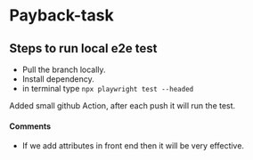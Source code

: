 # Payback-task

## Steps to run local e2e test
  
- Pull the branch locally.
- Install dependency.
- in terminal type `npx playwright test --headed`

Added small github Action, after each push it will run the test.


#### Comments

- If we add attributes in front end then it will be very effective.
